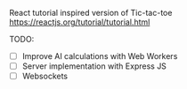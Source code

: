 React tutorial inspired version of Tic-tac-toe
https://reactjs.org/tutorial/tutorial.html

TODO:
- [ ] Improve AI calculations with Web Workers
- [ ] Server implementation with Express JS
- [ ] Websockets